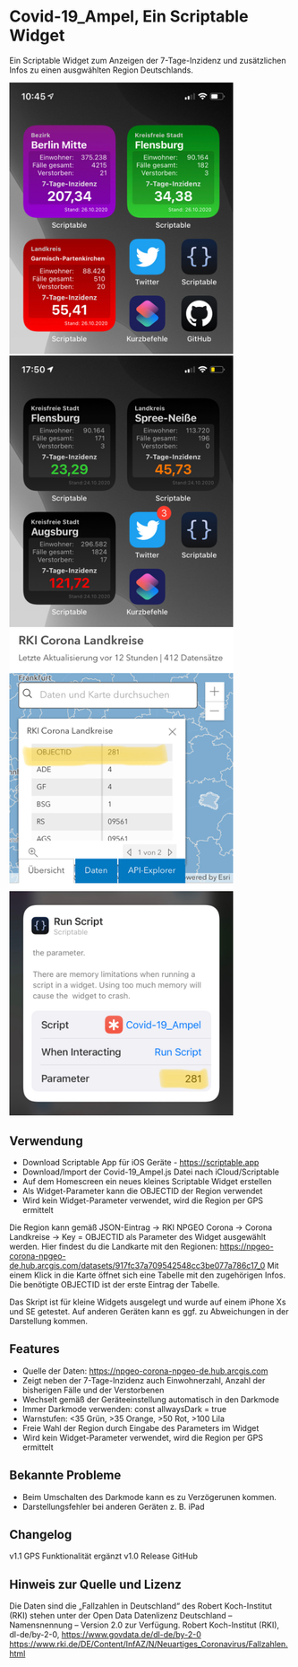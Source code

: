 # Covid-19_Ampel, Ein Scriptable Widget
Ein Scriptable Widget zum Anzeigen der 7-Tage-Inzidenz und zusätzlichen Infos zu einen ausgwählten Region Deutschlands.

<img src="pic-1.jpg" width="400" /> &nbsp; <img src="pic-2.jpg" width="400" />
<img src="pic-3.jpg" width="400" /> &nbsp; <img src="pic-4.jpg" width="400" />

## Verwendung

* Download Scriptable App für iOS Geräte - https://scriptable.app
* Download/Import der Covid-19_Ampel.js Datei nach iCloud/Scriptable
* Auf dem Homescreen ein neues kleines Scriptable Widget erstellen
* Als Widget-Parameter kann die OBJECTID der Region verwendet
* Wird kein Widget-Parameter verwendet, wird die Region per GPS ermittelt

Die Region kann gemäß JSON-Eintrag -> RKI NPGEO Corona -> Corona Landkreise -> Key = OBJECTID als Parameter des Widget ausgewählt werden.
Hier findest du die Landkarte mit den Regionen: https://npgeo-corona-npgeo-de.hub.arcgis.com/datasets/917fc37a709542548cc3be077a786c17_0
Mit einem Klick in die Karte öffnet sich eine Tabelle mit den zugehörigen Infos. Die benötigte OBJECTID ist der erste Eintrag der Tabelle. 

Das Skript ist für kleine Widgets ausgelegt und wurde auf einem iPhone Xs und SE getestet.
Auf anderen Geräten kann es ggf. zu Abweichungen in der Darstellung kommen.


## Features

* Quelle der Daten: https://npgeo-corona-npgeo-de.hub.arcgis.com
* Zeigt neben der 7-Tage-Inzidenz auch Einwohnerzahl, Anzahl der bisherigen Fälle und der Verstorbenen
* Wechselt gemäß der Geräteeinstellung automatisch in den Darkmode
* Immer Darkmode verwenden: const allwaysDark = true 
* Warnstufen: <35 Grün, >35 Orange, >50 Rot, >100 Lila 
* Freie Wahl der Region durch Eingabe des Parameters im Widget
* Wird kein Widget-Parameter verwendet, wird die Region per GPS ermittelt


## Bekannte Probleme

* Beim Umschalten des Darkmode kann es zu Verzögerunen kommen.
* Darstellungsfehler bei anderen Geräten z. B. iPad

## Changelog
v1.1 GPS Funktionalität ergänzt
v1.0 Release GitHub

## Hinweis zur Quelle und Lizenz
Die Daten sind die „Fallzahlen in Deutschland“ des Robert Koch-Institut (RKI) stehen unter der Open Data Datenlizenz Deutschland – Namensnennung – Version 2.0 zur Verfügung.
Robert Koch-Institut (RKI), dl-de/by-2-0, https://www.govdata.de/dl-de/by-2-0
https://www.rki.de/DE/Content/InfAZ/N/Neuartiges_Coronavirus/Fallzahlen.html

